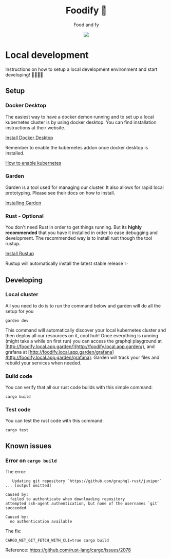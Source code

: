 <h1 align="center">Foodify 🌮</h1>
<p align="center">Food and fy</p>
<p align="center">
    <a href="https://github.com/codelabsab/foodify/actions?query=workflow%3ATest"><img src="https://github.com/codelabsab/foodify/workflows/Test/badge.svg"/></a>
</p>


# Local development
Instructions on how to setup a local development environment and start developing! 👨‍💻👩‍💻

## Setup

### Docker Desktop
The easiest way to have a docker demon running and to set up a local kubernetes cluster is by using docker desktop. You
can find installation instructions at their website.

[Install Docker Desktop](https://docs.docker.com/docker-for-mac/install/)

Remember to enable the kubernetes addon once docker desktop is installed.

[How to enable kubernetes](https://www.techrepublic.com/article/how-to-add-kubernetes-support-to-docker-desktop/)

### Garden

Garden is a tool used for managing our cluster. It also allows for rapid local prototyping. Please see their docs on
how to install.

[Installing Garden](https://docs.garden.io/getting-started/1-installation)

### Rust - Optional

You don't need Rust in order to get things running. But its **highly recommended** that you have it installed in order
to ease debugging and development. The recommended way is to install rust though the tool rustup.

[Install Rustup](https://rustup.rs/)

Rustup will automatically install the latest stable release ✨


## Developing

### Local cluster

All you need to do is to run the command below and garden will do all the setup for you
```shell script
garden dev
```

This command will automatically discover your local kubernetes cluster and then deploy all our resources on it, cool
huh! Once everything is running (might take a while on first run) you can access the graphql playground at
[http://foodify.local.app.garden/](http://foodify.local.app.garden/), and grafana at
[http://foodify.local.app.garden/grafana](http://foodify.local.app.garden/grafana). Garden will track your files and
rebuild your services when needed.

### Build code

You can verify that all our rust code builds with this simple command:
```shell script
cargo build
```

### Test code
You can test the rust code with this command:
```shell script
cargo test
```

## Known issues

### Error on `cargo build`
The error:
```
   Updating git repository `https://github.com/graphql-rust/juniper`
... [output omitted]

Caused by:
  failed to authenticate when downloading repository
attempted ssh-agent authentication, but none of the usernames `git` succeeded

Caused by:
  no authentication available
```
The fix:
```shell script
CARGO_NET_GIT_FETCH_WITH_CLI=true cargo build
```
Reference: https://github.com/rust-lang/cargo/issues/2078
